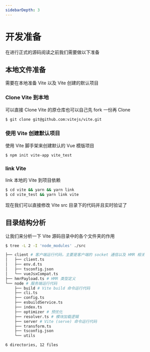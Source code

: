 ```yaml
---
sidebarDepth: 3
---
```


# 开发准备

在进行正式的源码阅读之前我们需要做以下准备

## 本地文件准备

需要在本地准备 Vite 以及 Vite   创建的默认项目

### Clone Vite 到本地

可以直接 Clone Vite 的原仓库也可以自己先 fork 一份再 Clone

```bash
$ git clone git@github.com:vitejs/vite.git
```

### 使用 Vite 创建默认项目

使用 Vite 脚手架来创建默认的 Vue 模版项目

```bash
$ npm init vite-app vite_test
```

### link Vite

link 本地的 Vite 到项目依赖

```bash
$ cd vite && yarn && yarn link
$ cd vite_test && yarn link vite
```

现在我们可以直接修改 Vite src 目录下的代码并且实时验证了

## 目录结构分析

让我们来分析一下 Vite 源码目录中的各个文件夹的作用

```bash
$ tree -L 2 -I 'node_modules' ./src

├── client # 客户端运行代码，主要是客户端的 socket 通信以及 HMR 相关
│   ├── client.ts
│   ├── env.d.ts
│   ├── tsconfig.json
│   └── vueJsxCompat.ts
├── hmrPayload.ts # HMR 类型定义
└── node # 服务端运行代码
    ├── build # Vite build 命令运行代码
    ├── cli.ts
    ├── config.ts
    ├── esbuildService.ts
    ├── index.ts
    ├── optimizer # 预优化
    ├── resolver.ts # 模块加载逻辑
    ├── server # Vite (serve) 命令运行代码
    ├── transform.ts
    ├── tsconfig.json
    └── utils

6 directories, 12 files
```